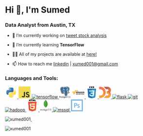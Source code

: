 <h1 align="left">Hi 👋, I'm Sumed</h1>
<h3 align="left">Data Analyst from Austin, TX</h3>

- 🔭 I’m currently working on [tweet stock analysis](https://github.com/xumed001/Tweet_Stock_Analysis)

- 🌱 I’m currently learning **TensorFlow**

- 👨‍💻 All of my projects are available at [here!](https://github.com/xumed001?tab=repositories)

- 📫 How to reach me [linkedin](https://www.linkedin.com/in/sumed-tamang-738102204/) | xumed001@gmail.com


<h3 align="left">Languages and Tools:</h3>
<p align="left"> <a href="https://aws.amazon.com" target="_blank">
  
<img src="https://raw.githubusercontent.com/devicons/devicon/master/icons/python/python-original.svg" alt="python" width="40" height="40"/> </a> <a href="https://scikit-learn.org/" target="_blank">
<img src="https://raw.githubusercontent.com/devicons/devicon/master/icons/javascript/javascript-original.svg" alt="javascript" width="40" height="40"/> </a> <a href="https://www.mongodb.com/" target="_blank"> 
<img src="https://www.vectorlogo.zone/logos/tensorflow/tensorflow-icon.svg" alt="tensorflow" width="40" height="40"/> </a>
<img src="https://raw.githubusercontent.com/devicons/devicon/master/icons/postgresql/postgresql-original-wordmark.svg" alt="postgresql" width="40" height="40"/> </a> <a href="https://www.python.org" target="_blank"> 
<img src="https://raw.githubusercontent.com/devicons/devicon/master/icons/amazonwebservices/amazonwebservices-original-wordmark.svg" alt="aws" width="40" height="40"/> </a> <a href="https://www.w3schools.com/css/" target="_blank"> 
<img src="https://raw.githubusercontent.com/devicons/devicon/master/icons/css3/css3-original-wordmark.svg" alt="css3" width="40" height="40"/> </a> <a href="https://d3js.org/" target="_blank"> 
<img src="https://raw.githubusercontent.com/devicons/devicon/master/icons/d3js/d3js-original.svg" alt="d3js" width="40" height="40"/> </a> <a href="https://flask.palletsprojects.com/" target="_blank"> 
<img src="https://www.vectorlogo.zone/logos/pocoo_flask/pocoo_flask-icon.svg" alt="flask" width="40" height="40"/> </a> <a href="https://git-scm.com/" target="_blank"> 
<img src="https://www.vectorlogo.zone/logos/git-scm/git-scm-icon.svg" alt="git" width="40" height="40"/> </a> <a href="https://hadoop.apache.org/" target="_blank"> 
<img src="https://www.vectorlogo.zone/logos/apache_hadoop/apache_hadoop-icon.svg" alt="hadoop" width="40" height="40"/> </a> <a href="https://www.w3.org/html/" target="_blank"> 
<img src="https://raw.githubusercontent.com/devicons/devicon/master/icons/html5/html5-original-wordmark.svg" alt="html5" width="40" height="40"/> </a> <a href="https://developer.mozilla.org/en-US/docs/Web/JavaScript" target="_blank"> 
<img src="https://raw.githubusercontent.com/devicons/devicon/master/icons/mongodb/mongodb-original-wordmark.svg" alt="mongodb" width="40" height="40"/> </a> <a href="https://www.microsoft.com/en-us/sql-server" target="_blank"> 
<img src="https://www.svgrepo.com/show/303229/microsoft-sql-server-logo.svg" alt="mssql" width="40" height="40"/> </a> <a href="https://www.photoshop.com/en" target="_blank"> <img src="https://raw.githubusercontent.com/devicons/devicon/master/icons/photoshop/photoshop-line.svg" alt="photoshop" width="40" height="40"/> </a> <a href="https://www.postgresql.org" target="_blank"> 


</p>

<p>&nbsp;<img align="left" src="https://github-readme-stats.vercel.app/api?username=xumed001&show_icons=true&locale=en" alt="xumed001" /></p>
<p><img align="left" src="https://github-readme-stats.vercel.app/api/top-langs?username=xumed001&show_icons=true&locale=en&layout=compact" alt="xumed001" /></p>

